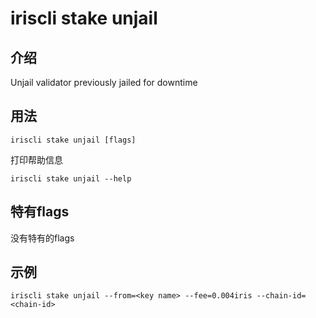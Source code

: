 # iriscli stake unjail

## 介绍

Unjail validator previously jailed for downtime

## 用法

```
iriscli stake unjail [flags]
```

打印帮助信息

```shell
iriscli stake unjail --help
```

## 特有flags

没有特有的flags

## 示例

```shell
iriscli stake unjail --from=<key name> --fee=0.004iris --chain-id=<chain-id>
```
